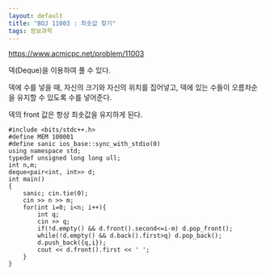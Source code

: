 ```yaml
---
layout: default
title: "BOJ 11003 : 최솟값 찾기"
tags: 정보과학
---
```


https://www.acmicpc.net/problem/11003

덱(Deque)을 이용하여 풀 수 있다.

덱에 수를 넣을 때, 자신의 크기와 자신의 위치를 집어넣고, 덱에 있는 수들이 오름차순을 유지할 수 있도록 수를 넣어준다.

덱의 front 값은 항상 최솟값을 유지하게 된다.

    #include <bits/stdc++.h>
    #define MEM 100001
    #define sanic ios_base::sync_with_stdio(0)
    using namespace std;
    typedef unsigned long long ull;
    int n,m;
    deque<pair<int, int>> d;
    int main()
    {
        sanic; cin.tie(0);
        cin >> n >> m;
        for(int i=0; i<n; i++){
            int q;
            cin >> q;
            if(!d.empty() && d.front().second<=i-m) d.pop_front();
            while(!d.empty() && d.back().first>q) d.pop_back();
            d.push_back({q,i});
            cout << d.front().first << ' ';
        }
    }
